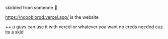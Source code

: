 skidded from someone 💙

https://noooblorod.vercel.app/ is the website 

++ u guys can use it with vercel or whatever you want no creds needed cuz its a skid
